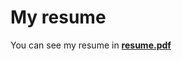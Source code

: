 # My resume

You can see my resume in [**resume.pdf**](https://github.com/manuelalferez/resume/blob/master/resume.pdf)
